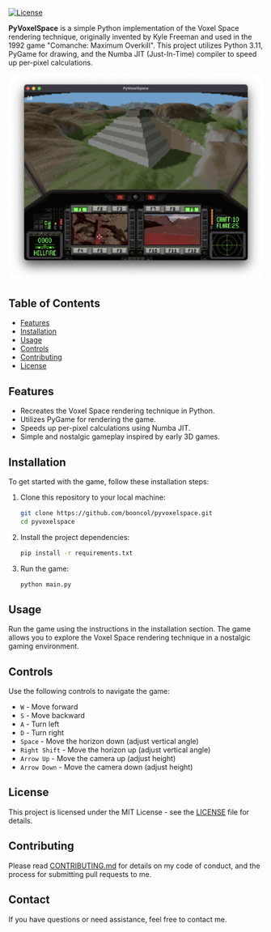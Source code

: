 [![License](https://img.shields.io/github/license/booncol/pyvoxelspace)](https://github.com/booncol/pyvoxelspace/blob/main/LICENSE)

**PyVoxelSpace** is a simple Python implementation of the Voxel Space rendering technique, originally invented by Kyle Freeman and used in the 1992 game "Comanche: Maximum Overkill".
This project utilizes Python 3.11, PyGame for drawing, and the Numba JIT (Just-In-Time) compiler to speed up per-pixel calculations.

![Gameplay Screenshot](screenshot.png)

## Table of Contents

- [Features](#features)
- [Installation](#installation)
- [Usage](#usage)
- [Controls](#controls)
- [Contributing](#contributing)
- [License](#license)

## Features

- Recreates the Voxel Space rendering technique in Python.
- Utilizes PyGame for rendering the game.
- Speeds up per-pixel calculations using Numba JIT.
- Simple and nostalgic gameplay inspired by early 3D games.

## Installation

To get started with the game, follow these installation steps:

1. Clone this repository to your local machine:

   ```bash
   git clone https://github.com/booncol/pyvoxelspace.git
   cd pyvoxelspace
   ```
2. Install the project dependencies:

   ```bash
   pip install -r requirements.txt
   ```

3. Run the game:

   ```bash
   python main.py
   ```
   
## Usage

Run the game using the instructions in the installation section. The game allows you to explore the Voxel Space rendering technique in a nostalgic gaming environment.

## Controls

Use the following controls to navigate the game:

- `W` - Move forward
- `S` - Move backward
- `A` - Turn left
- `D` - Turn right
- `Space` - Move the horizon down (adjust vertical angle)
- `Right Shift` - Move the horizon up (adjust vertical angle)
- `Arrow Up` - Move the camera up (adjust height)
- `Arrow Down` - Move the camera down (adjust height)

## License

This project is licensed under the MIT License - see the [LICENSE](https://github.com/booncol/pyvoxelspace/blob/main/LICENSE) file for details.

## Contributing
Please read [CONTRIBUTING.md](https://github.com/booncol/pyvoxelspace/blob/main/CONTRIBUTING.md) for details on my code of conduct, and the process for submitting pull requests to me.

## Contact
If you have questions or need assistance, feel free to contact me.
